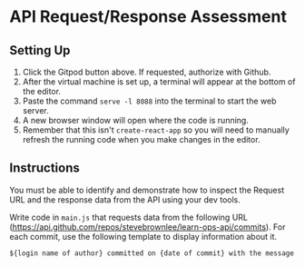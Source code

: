 # API Request/Response Assessment

## Setting Up

1. Click the Gitpod button above. If requested, authorize with Github.
2. After the virtual machine is set up, a terminal will appear at the bottom of the editor.
3. Paste the command `serve -l 8088` into the terminal to start the web server.
4. A new browser window will open where the code is running.
5. Remember that this isn't `create-react-app` so you will need to manually refresh the running code when you make changes in the editor.

## Instructions

You must be able to identify and demonstrate how to inspect the Request URL and the response data from the API using your dev tools.

Write code in `main.js` that requests data from the following URL (https://api.github.com/repos/stevebrownlee/learn-ops-api/commits). For each commit, use the following template to display information about it.

```txt
${login name of author} committed on {date of commit} with the message "${commit message}"
```


